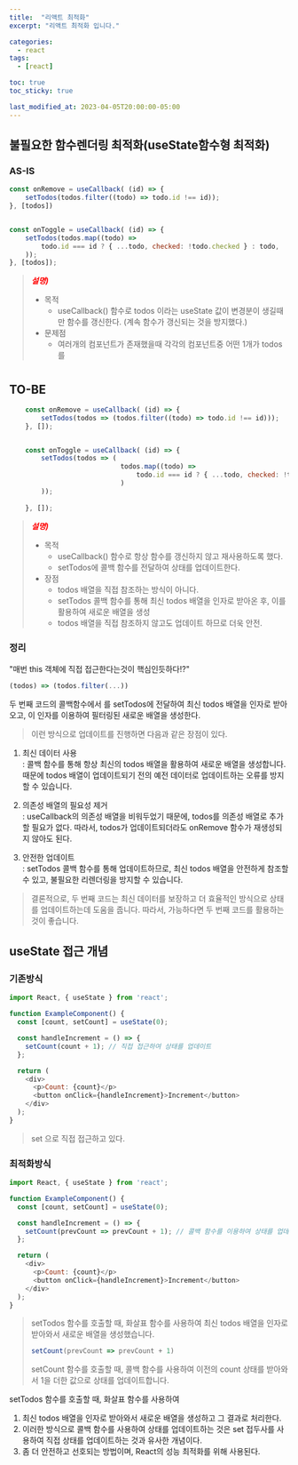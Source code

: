 ```yaml
---
title:  "리액트 최적화"
excerpt: "리액트 최적화 입니다."

categories:
  - react
tags:
  - [react]

toc: true
toc_sticky: true

last_modified_at: 2023-04-05T20:00:00-05:00
---
```


## 불필요한 함수렌더링 최적화(useState함수형 최적화)
### AS-IS

```js
const onRemove = useCallback( (id) => {
    setTodos(todos.filter((todo) => todo.id !== id));
}, [todos])


const onToggle = useCallback( (id) => {
    setTodos(todos.map((todo) => 
        todo.id === id ? { ...todo, checked: !todo.checked } : todo,
    ));
}, [todos]);

```
> <span style="color:red"><I><b>설명)</b></I></span>  
> - 목적
>     - useCallback() 함수로 todos 이라는 useState 값이 변경분이 생길때만 함수를 갱신한다. (계속 함수가 갱신되는 것을 방지했다.)
> - 문제점
>     - 여러개의 컴포넌트가 존재했을때 각각의 컴포넌트중 어떤 1개가 todos 를 
#
## TO-BE

```js
    const onRemove = useCallback( (id) => {
        setTodos(todos => (todos.filter((todo) => todo.id !== id)));
    }, []);


    const onToggle = useCallback( (id) => {
        setTodos(todos => ( 
                            todos.map((todo) => 
                                todo.id === id ? { ...todo, checked: !todo.checked } : todo,
                            )
        ));
            
    }, []);

```
> <span style="color:red"><I><b>설명)</b></I></span>  
> - 목적
>     - useCallback() 함수로 항상 함수를 갱신하지 않고 재사용하도록 했다.
>     - setTodos에 콜백 함수를 전달하여 상태를 업데이트한다.
> - 장점
>     -  todos 배열을 직접 참조하는 방식이 아니다.
>     - setTodos 콜백 함수를 통해 최신 todos 배열을 인자로 받아온 후, 이를 활용하여 새로운 배열을 생성
>     -  todos 배열을 직접 참조하지 않고도 업데이트 하므로 더욱 안전.


### 정리

"매번 this 객체에 직접 접근한다는것이 핵심인듯하다!?"

```js
(todos) => (todos.filter(...))

```

두 번째 코드의 콜백함수에서  를 setTodos에 전달하여 최신 todos 배열을 인자로 받아오고, 이 인자를 이용하여 필터링된 새로운 배열을 생성한다.

> 이런 방식으로 업데이트를 진행하면 다음과 같은 장점이 있다.

1. 최신 데이터 사용  
    : 콜백 함수를 통해 항상 최신의 todos 배열을 활용하여 새로운 배열을 생성합니다. 때문에 todos 배열이 업데이트되기 전의 예전 데이터로 업데이트하는 오류를 방지할 수 있습니다.

2. 의존성 배열의 필요성 제거  
    : useCallback의 의존성 배열을 비워두었기 때문에, todos를 의존성 배열로 추가할 필요가 없다. 따라서, todos가 업데이트되더라도 onRemove 함수가 재생성되지 않아도 된다.

3. 안전한 업데이트  
    : setTodos 콜백 함수를 통해 업데이트하므로, 최신 todos 배열을 안전하게 참조할 수 있고, 불필요한 리렌더링을 방지할 수 있습니다.

  
> 결론적으로, 두 번째 코드는 최신 데이터를 보장하고 더 효율적인 방식으로 상태를 업데이트하는데 도움을 줍니다. 따라서, 가능하다면 두 번째 코드를 활용하는 것이 좋습니다.



## useState 접근 개념
### 기존방식
```js
import React, { useState } from 'react';

function ExampleComponent() {
  const [count, setCount] = useState(0);

  const handleIncrement = () => {
    setCount(count + 1); // 직접 접근하여 상태를 업데이트
  };

  return (
    <div>
      <p>Count: {count}</p>
      <button onClick={handleIncrement}>Increment</button>
    </div>
  );
}

```

> set 으로 직접 접근하고 있다.

### 최적화방식 
```js
import React, { useState } from 'react';

function ExampleComponent() {
  const [count, setCount] = useState(0);

  const handleIncrement = () => {
    setCount(prevCount => prevCount + 1); // 콜백 함수를 이용하여 상태를 업데이트
  };

  return (
    <div>
      <p>Count: {count}</p>
      <button onClick={handleIncrement}>Increment</button>
    </div>
  );
}

```

>  setTodos 함수를 호출할 때, 화살표 함수를 사용하여 최신 todos 배열을 인자로 받아와서 새로운 배열을 생성했습니다. 
> 
> ```js 
> setCount(prevCount => prevCount + 1)
> ```
> setCount 함수를 호출할 때, 콜백 함수를 사용하여 이전의 count 상태를 받아와서 1을 더한 값으로 상태를 업데이트합니다.  

setTodos 함수를 호출할 때, 화살표 함수를 사용하여  
1. 최신 todos 배열을 인자로 받아와서 새로운 배열을 생성하고 그 결과로 처리한다.
2. 이러한 방식으로 콜백 함수를 사용하여 상태를 업데이트하는 것은 set 접두사를 사용하여 직접 상태를 업데이트하는 것과 유사한 개념이다.
3. 좀 더 안전하고 선호되는 방법이며, React의 성능 최적화를 위해 사용된다.

